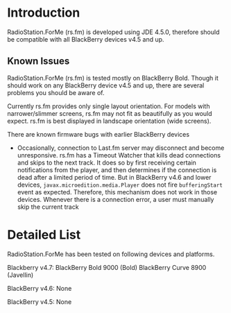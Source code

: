 # Introduction #

RadioStation.ForMe (rs.fm) is developed using JDE 4.5.0, therefore should be compatible with all BlackBerry devices v4.5 and up.

## Known Issues ##

RadioStation.ForMe (rs.fm) is tested mostly on BlackBerry Bold. Though it should work on any BlackBerry device v4.5 and up, there are several problems you should be aware of.

Currently rs.fm provides only single layout orientation. For models with narrower/slimmer screens, rs.fm may not fit as beautifully as you would expect. rs.fm is best displayed in landscape orientation (wide screens).

There are known firmware bugs with earlier BlackBerry devices
  * Occasionally, connection to Last.fm server may disconnect and become unresponsive. rs.fm has a Timeout Watcher that kills dead connections and skips to the next track. It does so by first receiving certain notifications from the player, and then determines if the connection is dead after a limited period of time. But in BlackBerry v4.6 and lower devices, `javax.microedition.media.Player` does not fire `bufferingStart` event as expected. Therefore, this mechanism does not work in those devices. Whenever there is a connection error, a user must manually skip the current track

# Detailed List #

RadioStation.ForMe has been tested on following devices and platforms.

Blackberry v4.7:
BlackBerry Bold 9000 (Bold)
BlackBerry Curve 8900 (Javellin)

BlackBerry v4.6:
None

BlackBerry v4.5:
None